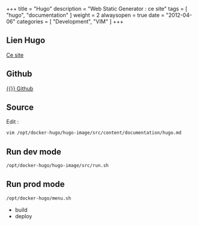 +++
title = "Hugo"
description = "Web Static Generator : ce site"
tags = [ "hugo", "documentation" ]
weight = 2
alwaysopen = true
date = "2012-04-06"
categories = [
  "Development",
  "VIM"
]
+++
## Lien Hugo
<a href="http://pa.cloud.smals.be/" target="new"> Ce site </a>

## Github

<a href="https://github.com/patrickalin/docker-hugo" target="_blank">{{<icon fa-git>}} Github</a>

## Source

Edit : 

```bash
vim /opt/docker-hugo/hugo-image/src/content/documentation/hugo.md
```

## Run dev mode

```bash
/opt/docker-hugo/hugo-image/src/run.sh
```

## Run prod mode

```bash
/opt/docker-hugo/menu.sh
```

- build
- deploy

